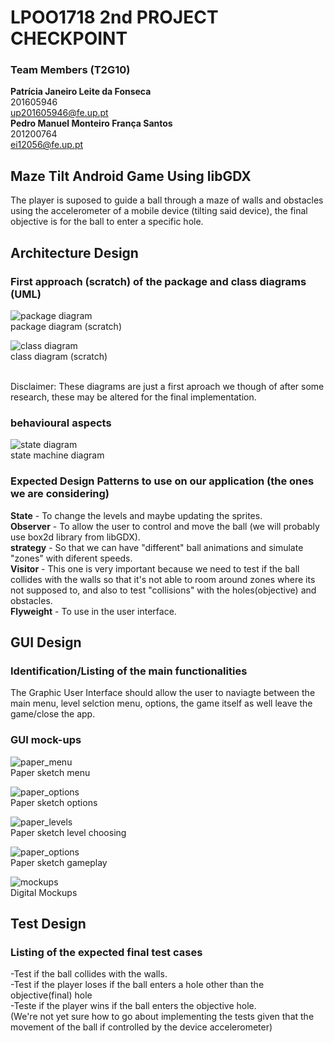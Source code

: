 # LPOO1718 2nd PROJECT CHECKPOINT 
### Team Members (T2G10) <br />
**Patrícia Janeiro Leite da Fonseca** <br />
201605946 <br />
up201605946@fe.up.pt <br />
**Pedro Manuel Monteiro França Santos** <br />
201200764 <br />
ei12056@fe.up.pt <br />

## Maze Tilt Android Game Using libGDX

The player is suposed to guide a ball through a maze of walls and obstacles using the accelerometer of a mobile device (tilting said device), the final objective is for the ball to enter a specific hole.

## Architecture Design
### First approach (scratch) of the package and class diagrams (UML)

![package diagram](images/Diagram2.png) <br />
package diagram (scratch) <br />

![class diagram](images/class_dia.png) <br />
class diagram (scratch) <br />

<br />
Disclaimer: These diagrams are just a first aproach we though of after some research, these may be altered for the final implementation.
<br />

### behavioural aspects

![state diagram](images/state_dia.png) <br />
state machine diagram <br />

### Expected Design Patterns to use on our application (the ones we are considering)
**State** - To change the levels and maybe updating the sprites.  <br />
**Observer** - To allow the user to control and move the ball (we will probably use box2d library from libGDX).  <br />
**strategy** - So that we can have "different" ball animations and simulate "zones" with diferent speeds. <br />
**Visitor** - This one is very important because we need to test if the ball collides with the walls so that it's not able to room around zones where its not supposed to, and also to test "collisions" with the holes(objective) and obstacles. <br />
**Flyweight** - To use in the user interface.  <br />


## GUI Design
### Identification/Listing of the main functionalities
The Graphic User Interface should allow the user to naviagte between the main menu, level selction menu, options, the game itself as well leave the game/close the app.

### GUI mock-ups
![paper_menu](images/papel1.jpg)  <br />
Paper sketch menu  <br />

![paper_options](images/papel4.jpg)  <br />
Paper sketch options  <br />

![paper_levels](images/papel2.jpg)  <br />
Paper sketch level choosing  <br />

![paper_options](images/papel3.jpg)  <br />
Paper sketch gameplay  <br />

![mockups](images/mockups.png) <br />
Digital Mockups  <br />

## Test Design
### Listing of the expected final test cases
-Test if the ball collides with the walls. <br />
-Test if the player loses if the ball enters a hole other than the objective(final) hole <br />
-Teste if the player wins if the ball enters the objective hole. <br />
(We're not yet sure how to go about implementing the tests given that the movement of the ball if controlled by the device accelerometer) <br />

